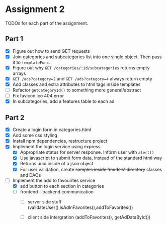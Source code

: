 # Assignment 2

TODOs for each part of the assignment.

## Part 1

- [x] Figure out how to send GET requests
- [x] Join categories and subcategories list into one single object. Then pass
  it to `templateFunc`.
- [x] Figure out why `GET /categories/:id/subcategories` returns empty arrays
- [x] `GET /ads?category=2` and `GET /ads?category=4` always return empty
- [x] Add classes and extra attributes to html tags inside templates
- [ ] Refactor `getCategoryId()` to something more general/abstract
- [ ] Fix favicon.ico 404 error
- [x] In subcategories, add a features table to each ad

## Part 2

- [x] Create a login form in categories.html
- [x] Add some css styling
- [x] Install npm dependencies, restructure project
- [x] Implement the login service using express
    - [x] Appropriate status for server response. Inform user with `alert()`
    - [x] Use javascript to submit form data, instead of the standard html way
    - [x] Returns uuid inside of a json object
    - [x] For user validation, create ~~samples inside 'models' directory~~
      classes and DAOs
- [ ] Implement the add to favourites service
    - [x] add button to each section in categories
    - [ ] frontend - backend communication
      - [ ] server side stuff (validateUser(),isAdInFavorites(),addToFavorites())
      - [ ] client side intergration (addToFavorites(), getAdDataById())

